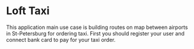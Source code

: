 # Loft Taxi
This application main use case is building
routes on map between airports in St-Petersburg for ordering taxi. First 
you should register your user and connect bank card
to pay for your taxi order.
